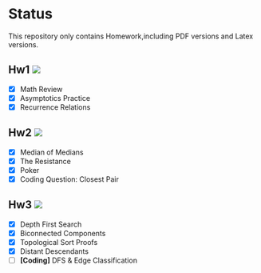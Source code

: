 # Status
This repository only contains Homework,including PDF versions and Latex versions.

## Hw1 ![](https://geps.dev/progress/100)

- [x] Math Review
- [x] Asymptotics Practice
- [x] Recurrence Relations

## Hw2 ![](https://geps.dev/progress/100)

- [x] Median of Medians
- [x] The Resistance
- [x] Poker
- [x] Coding Question: Closest Pair

## Hw3 ![](https://geps.dev/progress/80)

- [x] Depth First Search
- [x] Biconnected Components
- [x] Topological Sort Proofs
- [x] Distant Descendants
- [ ] **[Coding]** DFS & Edge Classification